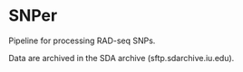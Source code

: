 # SNPer

Pipeline for processing RAD-seq SNPs.

Data are archived in the SDA archive (sftp.sdarchive.iu.edu).

